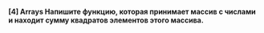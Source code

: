 **[4] Arrays Напишите функцию, которая принимает
массив с числами и находит сумму квадратов
элементов этого массива.**